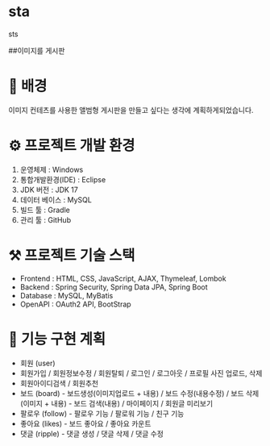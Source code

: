 # sta
sts

##이미지를 게시판

# 🧐 배경
이미지 컨테츠를 사용한 앨범형 게시판을 만들고 싶다는 생각에 계획하게되었습니다.

# ⚙️ 프로젝트 개발 환경
1. 운영체제 : Windows
2. 통합개발환경(IDE) : Eclipse
3. JDK 버전 : JDK 17
4. 데이터 베이스 : MySQL
5. 빌드 툴 : Gradle
6. 관리 툴 : GitHub

# ⚒️ 프로젝트 기술 스택
- Frontend : HTML, CSS, JavaScript, AJAX, Thymeleaf, Lombok
- Backend :  Spring Security, Spring Data JPA, Spring Boot
- Database : MySQL, MyBatis
- OpenAPI : OAuth2 API, BootStrap

# 📜 기능 구현 계획
- 회원 (user)
 - 회원가입 / 회원정보수정 / 회원탈퇴 / 로그인 / 로그아웃 / 프로필 사진 업로드, 삭제
 - 회원아이디검색 / 회원추천
- 보드 (board)
      - 보드생성(이미지업로드 + 내용) / 보드 수정(내용수정) / 보드 삭제(이미지 + 내용)
      - 보드 검색(내용) / 마이페이지 / 회원글 미리보기
- 팔로우 (follow)
      - 팔로우 기능 / 팔로워 기능 / 친구 기능
- 좋아요 (likes)
      - 보드 좋아요 / 좋아요 카운트
- 댓글 (ripple)
      - 댓글 생성 / 댓글 삭제 / 댓글 수정
